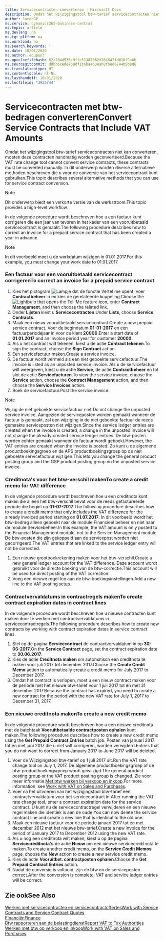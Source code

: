 ```yaml
---
title: Servicecontracten converteren | Microsoft Docs
description: Omdat het wijzigingstool btw-tarief servicecontracten niet kan converteren, moeten deze contracten handmatig worden geconverteerd. In dit onderwerp worden diverse alternatieve methoden beschreven die u voor de conversie van het servicecontract kunt gebruiken.
author: SorenGP
ms.service: dynamics365-business-central
ms.topic: article
ms.devlang: na
ms.tgt_pltfrm: na
ms.workload: na
ms.search.keywords: ''
ms.date: 10/01/2020
ms.author: edupont
ms.openlocfilehash: 62a284d536c9ffe51302062d264647fd818f9a6b
ms.sourcegitcommit: ddbb5cede750df1baba4b3eab8fbed6744b5b9d6
ms.translationtype: HT
ms.contentlocale: nl-NL
ms.lasthandoff: 10/01/2020
ms.locfileid: "3925744"
---
```

# <a name="convert-service-contracts-that-include-vat-amounts"></a><span data-ttu-id="01ebf-104">Servicecontracten met btw-bedragen converteren</span><span class="sxs-lookup"><span data-stu-id="01ebf-104">Convert Service Contracts that Include VAT Amounts</span></span>
<span data-ttu-id="01ebf-105">Omdat het wijzigingstool btw-tarief servicecontracten niet kan converteren, moeten deze contracten handmatig worden geconverteerd.</span><span class="sxs-lookup"><span data-stu-id="01ebf-105">Because the VAT rate change tool cannot convert service contracts, these contracts must be converted manually.</span></span> <span data-ttu-id="01ebf-106">In dit onderwerp worden diverse alternatieve methoden beschreven die u voor de conversie van het servicecontract kunt gebruiken.</span><span class="sxs-lookup"><span data-stu-id="01ebf-106">This topic describes several alternative methods that you can use for service contract conversion.</span></span>  

> [!NOTE]  
>  <span data-ttu-id="01ebf-107">Dit onderwerp biedt een verkorte versie van de werkstroom.</span><span class="sxs-lookup"><span data-stu-id="01ebf-107">This topic provides a high-level workflow.</span></span>  

 <span data-ttu-id="01ebf-108">In de volgende procedure wordt beschreven hoe u een factuur kunt corrigeren die een jaar van tevoren in het kader van een vooruitbetaald servicecontract is gemaakt.</span><span class="sxs-lookup"><span data-stu-id="01ebf-108">The following procedure describes how to correct an invoice for a prepaid service contract that has been created a year in advance.</span></span>  

> [!NOTE]  
>  <span data-ttu-id="01ebf-109">In dit voorbeeld moet u de werkdatum wijzigen in 01.01.2017.</span><span class="sxs-lookup"><span data-stu-id="01ebf-109">For this example, you must change your work date to 01.01.2017.</span></span>  

### <a name="to-correct-an-invoice-for-a-prepaid-service-contract"></a><span data-ttu-id="01ebf-110">Een factuur voor een vooruitbetaald servicecontract corrigeren</span><span class="sxs-lookup"><span data-stu-id="01ebf-110">To correct an invoice for a prepaid service contract</span></span>  
1. <span data-ttu-id="01ebf-111">Kies het pictogram ![Lampje dat de functie Vertel me opent](media/ui-search/search_small.png "Vertel me wat u wilt doen"), voer **Contractbeheer** in en kies de gerelateerde koppeling.</span><span class="sxs-lookup"><span data-stu-id="01ebf-111">Choose the ![Lightbulb that opens the Tell Me feature](media/ui-search/search_small.png "Tell me what you want to do") icon, enter **Contract Management**, and then choose the related link.</span></span>  
2. <span data-ttu-id="01ebf-112">Onder **Lijsten** kiest u **Servicecontracten**.</span><span class="sxs-lookup"><span data-stu-id="01ebf-112">Under **Lists**, choose **Service Contracts**.</span></span>  
3. <span data-ttu-id="01ebf-113">Maak een nieuw vooruitbetaald servicecontract.</span><span class="sxs-lookup"><span data-stu-id="01ebf-113">Create a new prepaid service contract.</span></span> <span data-ttu-id="01ebf-114">Voer de begindatum **01-01-2017** en een factuurperiodejaar in voor de klant **20000**.</span><span class="sxs-lookup"><span data-stu-id="01ebf-114">Enter a start date of **01.01.2017** and an invoice period year for customer **20000**.</span></span>  
4. <span data-ttu-id="01ebf-115">Als u het contract wilt tekenen, kiest u de actie **Contract tekenen**.</span><span class="sxs-lookup"><span data-stu-id="01ebf-115">To sign the contract, choose the **Sign Contract** action.</span></span>  
5. <span data-ttu-id="01ebf-116">Een servicefactuur maken.</span><span class="sxs-lookup"><span data-stu-id="01ebf-116">Create a service invoice.</span></span>
6. <span data-ttu-id="01ebf-117">De factuur wordt vermeld als een niet geboekte servicefactuur.</span><span class="sxs-lookup"><span data-stu-id="01ebf-117">The invoice is listed as an unposted service invoice.</span></span> <span data-ttu-id="01ebf-118">Als u de servicefactuur wilt weergeven, kiest u de actie **Service**, de actie **Contractbeheer** en tot slot de actie **Servicefacturen**.</span><span class="sxs-lookup"><span data-stu-id="01ebf-118">To view the service invoice, choose the **Service** action, choose the **Contract Management** action, and then choose the **Service Invoices** action.</span></span>  
7. <span data-ttu-id="01ebf-119">Boek de servicefactuur.</span><span class="sxs-lookup"><span data-stu-id="01ebf-119">Post the service invoice.</span></span>  

> [!NOTE]  
>  <span data-ttu-id="01ebf-120">Wijzig de niet geboekte servicefactuur niet.</span><span class="sxs-lookup"><span data-stu-id="01ebf-120">Do not change the unposted service invoice.</span></span> <span data-ttu-id="01ebf-121">Aangezien de serviceposten worden gemaakt wanneer de factuur is gemaakt, zal een wijziging in de niet geboekte factuur de reeds gemaakte serviceposten niet wijzigen.</span><span class="sxs-lookup"><span data-stu-id="01ebf-121">Since the service ledger entries are created when the invoice is created, a change in the unposted invoice will not change the already created service ledger entries.</span></span> <span data-ttu-id="01ebf-122">De btw-posten worden echter gemaakt wanneer de factuur wordt geboekt.</span><span class="sxs-lookup"><span data-stu-id="01ebf-122">However, the VAT entries are created when the invoice is posted.</span></span> <span data-ttu-id="01ebf-123">Zo kunt u de algemene productboekingsgroep en de APS productboekingsgroep op de niet geboekte servicefactuur wijzigen.</span><span class="sxs-lookup"><span data-stu-id="01ebf-123">This lets you change the general product posting group and the GSP product posting group on the unposted service invoice.</span></span>  

### <a name="to-create-a-credit-memo-for-vat-difference"></a><span data-ttu-id="01ebf-124">Creditnota's voor het btw-verschil maken</span><span class="sxs-lookup"><span data-stu-id="01ebf-124">To create a credit memo for VAT difference</span></span>  
<span data-ttu-id="01ebf-125">In de volgende procedure wordt beschreven hoe u een creditnota kunt maken die alleen het btw-verschil bevat voor de reeds gefactureerde periode die begint op **01-07-2017**.</span><span class="sxs-lookup"><span data-stu-id="01ebf-125">The following procedure describes how to create a credit memo that only includes the VAT difference for the already invoiced period starting on **01.07.2017**.</span></span> <span data-ttu-id="01ebf-126">In dit voorbeeld wordt het btw-bedrag alleen geboekt naar de module Financieel beheer en niet naar de module Servicebeheer.</span><span class="sxs-lookup"><span data-stu-id="01ebf-126">In this example, the VAT amount is only posted to the Financial Management module, not to the Service Management module.</span></span> <span data-ttu-id="01ebf-127">De btw-posten die zijn gekoppeld aan de servicepost worden niet gecorrigeerd.</span><span class="sxs-lookup"><span data-stu-id="01ebf-127">The VAT entries that are linked to the service ledger entry will not be corrected.</span></span>  

1. <span data-ttu-id="01ebf-128">Een nieuwe grootboekrekening maken voor het btw-verschil.</span><span class="sxs-lookup"><span data-stu-id="01ebf-128">Create a new general ledger account for the VAT difference.</span></span> <span data-ttu-id="01ebf-129">Deze account wordt gebruikt voor de directe boeking van de btw-correctie.</span><span class="sxs-lookup"><span data-stu-id="01ebf-129">This account will be used for direct posting of the VAT correction.</span></span>  
2. <span data-ttu-id="01ebf-130">Voeg een nieuwe regel toe aan de btw-boekingsinstellingen.</span><span class="sxs-lookup"><span data-stu-id="01ebf-130">Add a new line to the VAT posting setup.</span></span>  

### <a name="to-create-contract-expiration-dates-in-contract-lines"></a><span data-ttu-id="01ebf-131">Contractvervaldatums in contractregels maken</span><span class="sxs-lookup"><span data-stu-id="01ebf-131">To create contract expiration dates in contract lines</span></span>  
<span data-ttu-id="01ebf-132">In de volgende procedure wordt beschreven hoe u nieuwe contracten kunt maken door te werken met contractvervaldatums in servicecontractregels.</span><span class="sxs-lookup"><span data-stu-id="01ebf-132">The following procedure describes how to create new contracts by working with contract expiration dates in service contract lines.</span></span>  

1. <span data-ttu-id="01ebf-133">Stel op de pagina **Servicecontract** de contractvervaldatum in op **30-06-2017**.</span><span class="sxs-lookup"><span data-stu-id="01ebf-133">On the **Service Contract** page, set the contract expiration date to **30.06.2017**.</span></span>  
2. <span data-ttu-id="01ebf-134">Kies de actie **Creditnota maken** om automatisch een creditnota te maken voor juli 2017 tot december 2017.</span><span class="sxs-lookup"><span data-stu-id="01ebf-134">Choose the **Create Credit Memo** action to automatically create a credit memo for July 2017 to December 2017.</span></span>  
3. <span data-ttu-id="01ebf-135">Omdat het contract is verlopen, moet u een nieuw contract maken voor de periode met het nieuwe btw-tarief voor 1 juli 2017 tot en met 31 december 2017.</span><span class="sxs-lookup"><span data-stu-id="01ebf-135">Because the contract has expired, you need to create a new contract for the period with the new VAT rate for July 1, 2017 to December 31, 2017.</span></span>  

### <a name="to-create-a-new-credit-memo"></a><span data-ttu-id="01ebf-136">Een nieuwe creditnota maken</span><span class="sxs-lookup"><span data-stu-id="01ebf-136">To create a new credit memo</span></span>  
<span data-ttu-id="01ebf-137">In de volgende procedure wordt beschreven hoe u een nieuwe creditnota met de batchtaak **Vooruitbetaalde contractposten ophalen** kunt maken.</span><span class="sxs-lookup"><span data-stu-id="01ebf-137">The following procedure describes how to create a new credit memo using the **Get Prepaid Contract Entries** batch job.</span></span> <span data-ttu-id="01ebf-138">Posten van januari 2017 tot en met juni 2017 die u niet wilt corrigeren, worden verwijderd.</span><span class="sxs-lookup"><span data-stu-id="01ebf-138">Entries that you do not want to correct from January 2017 to June 2017 will be deleted.</span></span>  

1. <span data-ttu-id="01ebf-139">Voer de Wijzigingstool btw-tarief op 1 juli 2017 uit.</span><span class="sxs-lookup"><span data-stu-id="01ebf-139">Run the VAT rate change tool on July 1, 2017.</span></span> <span data-ttu-id="01ebf-140">De algemene productboekingsgroep of de btw-productboekingsgroep wordt gewijzigd.</span><span class="sxs-lookup"><span data-stu-id="01ebf-140">The general product posting group or the VAT product posting group is changed.</span></span> <span data-ttu-id="01ebf-141">Zie voor meer informatie [Met btw werken bij verkoop en inkoop](finance-work-with-vat.md).</span><span class="sxs-lookup"><span data-stu-id="01ebf-141">For more information, see [Work with VAT on Sales and Purchases](finance-work-with-vat.md).</span></span>  
2. <span data-ttu-id="01ebf-142">Voer na het uitvoeren van het wijzigingstool btw-tarief een contractvervaldatum voor het servicecontract in.</span><span class="sxs-lookup"><span data-stu-id="01ebf-142">After running the VAT rate change tool, enter a contract expiration date for the service contract.</span></span> <span data-ttu-id="01ebf-143">U kunt nu de servicecontractregel verwijderen en een nieuwe regel maken die identiek is aan de oude.</span><span class="sxs-lookup"><span data-stu-id="01ebf-143">You can now delete the service contract line and create a new line that is identical to the old one.</span></span>  
3. <span data-ttu-id="01ebf-144">Maak een nieuwe factuur voor de periode januari 2017 tot en met december 2012 met het nieuwe btw-tarief.</span><span class="sxs-lookup"><span data-stu-id="01ebf-144">Create a new invoice for the period of January 2017 to December 2012 using the new VAT rate.</span></span>  
4. <span data-ttu-id="01ebf-145">Als u nog een creditnota wilt maken, kiest u op de pagina **Servicecreditnota's** de actie **Nieuw** om een nieuwe servicecreditnota te maken.</span><span class="sxs-lookup"><span data-stu-id="01ebf-145">To create another credit memo, on the **Service Credit Memos** page, choose the **New** action to create a new service credit memo.</span></span>  
5. <span data-ttu-id="01ebf-146">Kies de actie **Vooruitbet. contractposten ophalen**.</span><span class="sxs-lookup"><span data-stu-id="01ebf-146">Choose the **Get Prepaid Contract Entries** action.</span></span>  
6. <span data-ttu-id="01ebf-147">Nadat de conversie is voltooid, zijn de btw en de serviceposten correct.</span><span class="sxs-lookup"><span data-stu-id="01ebf-147">After the conversion is complete, VAT and service ledger entries will be correct.</span></span>  

## <a name="see-also"></a><span data-ttu-id="01ebf-148">Zie ook</span><span class="sxs-lookup"><span data-stu-id="01ebf-148">See Also</span></span>  
[<span data-ttu-id="01ebf-149">Werken met servicecontracten en servicecontractoffertes</span><span class="sxs-lookup"><span data-stu-id="01ebf-149">Work with Service Contracts and Service Contract Quotes</span></span>](service-how-to-create-service-contracts-and-service-contract-quotes.md)  
[<span data-ttu-id="01ebf-150">Financiën</span><span class="sxs-lookup"><span data-stu-id="01ebf-150">Finance</span></span>](finance.md)  
[<span data-ttu-id="01ebf-151">Btw rapporteren aan de belastingdienst</span><span class="sxs-lookup"><span data-stu-id="01ebf-151">Report VAT to Tax Authorities</span></span>](finance-how-report-vat.md)  
[<span data-ttu-id="01ebf-152">Werken met btw op verkoop en inkoop</span><span class="sxs-lookup"><span data-stu-id="01ebf-152">Work with VAT on Sales and Purchases</span></span>](finance-work-with-vat.md)  
